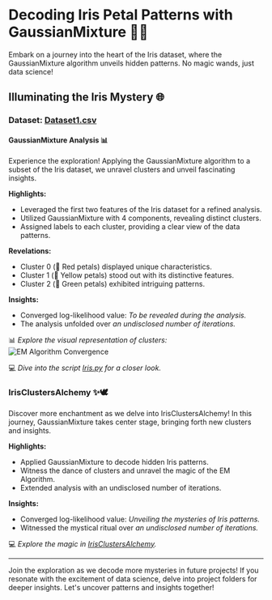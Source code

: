 # Decoding Iris Petal Patterns with GaussianMixture 🌸✨

Embark on a journey into the heart of the Iris dataset, where the GaussianMixture algorithm unveils hidden patterns. No magic wands, just data science!

## Illuminating the Iris Mystery 🌐

### Dataset: [Dataset1.csv](https://github.com/snigdhab7/Magical-Iris-GaussianMixture/blob/main/Dataset1.csv)

#### GaussianMixture Analysis 📊

Experience the exploration! Applying the GaussianMixture algorithm to a subset of the Iris dataset, we unravel clusters and unveil fascinating insights.

**Highlights:**
- Leveraged the first two features of the Iris dataset for a refined analysis.
- Utilized GaussianMixture with 4 components, revealing distinct clusters.
- Assigned labels to each cluster, providing a clear view of the data patterns.

**Revelations:**
- Cluster 0 (🔴 Red petals) displayed unique characteristics.
- Cluster 1 (💛 Yellow petals) stood out with its distinctive features.
- Cluster 2 (💚 Green petals) exhibited intriguing patterns.

**Insights:**
- Converged log-likelihood value: *To be revealed during the analysis.*
- The analysis unfolded over *an undisclosed number of iterations.*

📊 *Explore the visual representation of clusters:* <br/>
![EM Algorithm Convergence](https://user-images.githubusercontent.com/62890614/233840589-a49a7481-d081-47fc-a9df-0eb0e6a71350.png)

💻 *Dive into the script [Iris.py](https://github.com/snigdhab7/Magical-Iris-GaussianMixture/blob/main/Iris.py) for a closer look.*

### IrisClustersAlchemy ✨🕊️

Discover more enchantment as we delve into IrisClustersAlchemy! In this journey, GaussianMixture takes center stage, bringing forth new clusters and insights.

**Highlights:**
- Applied GaussianMixture to decode hidden Iris patterns.
- Witness the dance of clusters and unravel the magic of the EM Algorithm.
- Extended analysis with an undisclosed number of iterations.

**Insights:**
- Converged log-likelihood value: *Unveiling the mysteries of Iris patterns.*
- Witnessed the mystical ritual over *an undisclosed number of iterations.*

💻 *Explore the magic in [IrisClustersAlchemy](https://github.com/snigdhab7/Iris-Gaussian-Clusters/blob/main/IrisClustersAlchem.py).*

---

Join the exploration as we decode more mysteries in future projects! If you resonate with the excitement of data science, delve into project folders for deeper insights. Let's uncover patterns and insights together!
